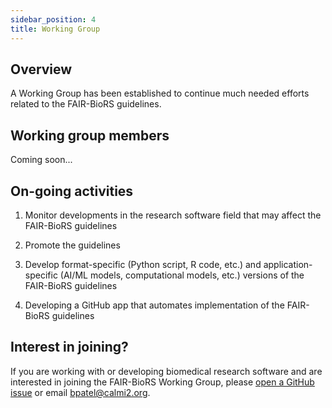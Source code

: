 ```yaml
---
sidebar_position: 4
title: Working Group
---
```


## Overview

A Working Group has been established to continue much needed efforts related to the FAIR-BioRS guidelines.

## Working group members

Coming soon...

## On-going activities

1. Monitor developments in the research software field that may affect the FAIR-BioRS guidelines

2. Promote the guidelines

3. Develop format-specific (Python script, R code, etc.) and application-specific (AI/ML models, computational models, etc.) versions of the FAIR-BioRS guidelines

4. Developing a GitHub app that automates implementation of the FAIR-BioRS guidelines

## Interest in joining?

If you are working with or developing biomedical research software and are interested in joining the FAIR-BioRS Working Group, please [open a GitHub issue](https://github.com/FAIR-BioRS/Docs/issues) or email bpatel@calmi2.org.

<PageFeedback />

